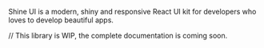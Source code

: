 Shine UI is a modern, shiny and responsive React UI kit for developers who loves to develop beautiful apps.

// This library is WIP, the complete documentation is coming soon.
